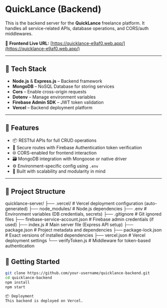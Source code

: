 
# QuickLance (Backend)

This is the backend server for the **QuickLance** freelance platform. It handles all service-related APIs, database operations, and CORS/auth middlewares.

🔗 **Frontend Live URL:** [https://quicklance-e9af0.web.app/](https://quicklance-e9af0.web.app/)

---

## 🚀 Tech Stack

- **Node.js** & **Express.js** – Backend framework
- **MongoDB** – NoSQL Database for storing services
- **Cors** – Enable cross-origin requests
- **Dotenv** – Manage environment variables
- **Firebase Admin SDK** – JWT token validation
- **Vercel** – Backend deployment platform

---

## 🌟 Features

- 📦 RESTful APIs for full CRUD operations
- 🔐 Secure routes with Firebase Authentication token verification
- 🌐 CORS-enabled for frontend interaction
- 🗃️ MongoDB integration with Mongoose or native driver
- ⚙️ Environment-specific config using `.env`
- 🧪 Built with scalability and modularity in mind

---

## 📂 Project Structure
quicklance-server/
├── .vercel/                  # Vercel deployment configuration (auto-generated)
├── node_modules/             # Node.js dependencies
├── .env                      # Environment variables (DB credentials, secrets)
├── .gitignore                # Git ignored files
├── firebase-service-account.json # Firebase admin credentials (if used)
├── index.js                  # Main server file (Express API setup)
├── package.json              # Project metadata and dependencies
├── package-lock.json         # Exact versions of installed dependencies
├── vercel.json               # Vercel deployment settings
└── verifyToken.js            # Middleware for token-based authentication

## 🔧 Getting Started

```bash
git clone https://github.com/your-username/quicklance-backend.git
cd quicklance-backend
npm install
npm start

📦 Deployment
This backend is deployed on Vercel.
